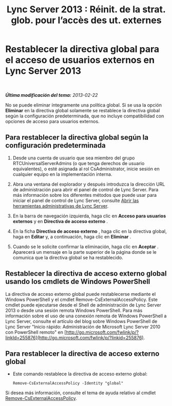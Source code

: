 ﻿---
title: "Lync Server 2013 : Réinit. de la strat. glob. pour l’accès des ut. externes"
TOCTitle: Restablecer la directiva global para el acceso de usuarios externos
ms:assetid: 8207e1b1-de9e-461f-975f-fcc5c526849a
ms:mtpsurl: https://technet.microsoft.com/es-es/library/Gg182545(v=OCS.15)
ms:contentKeyID: 48275864
ms.date: 01/07/2017
mtps_version: v=OCS.15
ms.translationtype: HT
---

# Restablecer la directiva global para el acceso de usuarios externos en Lync Server 2013

 

_**Última modificación del tema:** 2013-02-22_

No se puede eliminar íntegramente una política global. Si se usa la opción **Eliminar** en la directiva global solamente se restablece la directiva global según la configuración predeterminada, que no incluye compatibilidad con opciones de acceso para usuarios externos.

## Para restablecer la directiva global según la configuración predeterminada

1.  Desde una cuenta de usuario que sea miembro del grupo RTCUniversalServerAdmins (o que tenga derechos de usuario equivalentes), o esté asignada al rol CsAdministrator, inicie sesión en cualquier equipo en la implementación interna.

2.  Abra una ventana del explorador y después introduzca la dirección URL de administración para abrir el panel de control de Lync Server. Para más información sobre los diferentes métodos que puede usar para iniciar el panel de control de Lync Server, consulte [Abrir las herramientas administrativas de Lync Server](lync-server-2013-open-lync-server-administrative-tools.md).

3.  En la barra de navegación izquierda, haga clic en **Acceso para usuarios externos** y en **Directiva de acceso externo** .

4.  En la ficha **Directiva de acceso externo** , haga clic en la directiva global, haga en **Editar** y, a continuación, haga clic en **Eliminar** .

5.  Cuando se le solicite confirmar la eliminación, haga clic en **Aceptar** . Aparecerá un mensaje en la parte superior de la página donde se le comunica que la directiva global se ha restablecido.

## Restablecer la directiva de acceso externo global usando los cmdlets de Windows PowerShell

La directiva de acceso externo global puede restablecerse mediante el Windows PowerShell y el cmdlet Remove-CsExternalAccessPolicy. Este cmdlet puede ejecutarse desde el Shell de administración de Lync Server 2013 o desde una sesión remota Windows PowerShell. Para más información sobre el uso de una conexión remota de Windows PowerShell a Lync Server, consulte el artículo del blog sobre Windows PowerShell de Lync Server "Inicio rápido: Administración de Microsoft Lync Server 2010 con PowerShell remoto" en [http://go.microsoft.com/fwlink/p/?linkId=255876](http://go.microsoft.com/fwlink/p/?linkid=255876).

## Para restablecer la directiva de acceso externo global

  - Este comando restablece la directiva de acceso externo global:
    
        Remove-CsExternalAccessPolicy -Identity "global"

Si desea más información, consulte el tema de ayuda relativo al cmdlet [Remove-CsExternalAccessPolicy](https://docs.microsoft.com/en-us/powershell/module/skype/Remove-CsExternalAccessPolicy).

